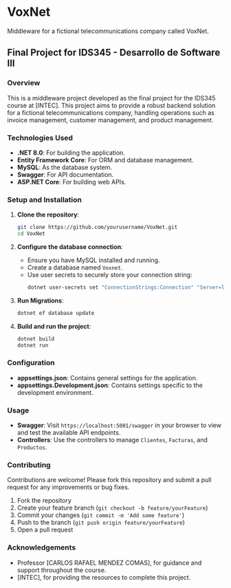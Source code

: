 # VoxNet

Middleware for a fictional telecommunications company called VoxNet.

## Final Project for IDS345 - Desarrollo de Software III

### Overview

This is a middleware project developed as the final project for the IDS345 course at [INTEC]. This project aims to provide a robust backend solution for a fictional telecommunications company, handling operations such as invoice management, customer management, and product management.


### Technologies Used

- **.NET 8.0**: For building the application.
- **Entity Framework Core**: For ORM and database management.
- **MySQL**: As the database system.
- **Swagger**: For API documentation.
- **ASP.NET Core**: For building web APIs.

### Setup and Installation

1. **Clone the repository**:
    ```sh
    git clone https://github.com/yourusername/VoxNet.git
    cd VoxNet
    ```

2. **Configure the database connection**:
    - Ensure you have MySQL installed and running.
    - Create a database named `Voxnet`.
    - Use user secrets to securely store your connection string:
      ```sh
      dotnet user-secrets set "ConnectionStrings:Connection" "Server=localhost;Database=Voxnet;User=root;Password=yourpassword;"
      ```

3. **Run Migrations**:
    ```sh
    dotnet ef database update
    ```

4. **Build and run the project**:
    ```sh
    dotnet build
    dotnet run
    ```

### Configuration

- **appsettings.json**: Contains general settings for the application.
- **appsettings.Development.json**: Contains settings specific to the development environment.

### Usage

- **Swagger**: Visit `https://localhost:5001/swagger` in your browser to view and test the available API endpoints.
- **Controllers**: Use the controllers to manage `Clientes`, `Facturas`, and `Productos`.

### Contributing

Contributions are welcome! Please fork this repository and submit a pull request for any improvements or bug fixes.

1. Fork the repository
2. Create your feature branch (`git checkout -b feature/yourFeature`)
3. Commit your changes (`git commit -m 'Add some feature'`)
4. Push to the branch (`git push origin feature/yourFeature`)
5. Open a pull request

### Acknowledgements

- Professor [CARLOS RAFAEL MENDEZ COMAS], for guidance and support throughout the course.
- [INTEC], for providing the resources to complete this project.

